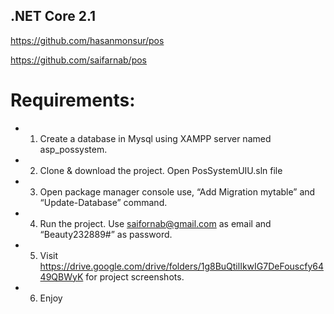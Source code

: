 ## .NET Core 2.1

https://github.com/hasanmonsur/pos

https://github.com/saifarnab/pos

# Requirements: 
+ 1.	Create a database in Mysql using XAMPP server named asp_possystem.
+ 2.	Clone & download the project. Open PosSystemUIU.sln file
+ 3.	Open package manager console use, “Add Migration mytable” and “Update-Database” command.
+ 4.	Run the project. Use saifornab@gmail.com as email and “Beauty232889#” as password.
+ 5.  Visit https://drive.google.com/drive/folders/1g8BuQtilIkwIG7DeFouscfy6449QBWyK for project screenshots.
+ 6.	Enjoy
